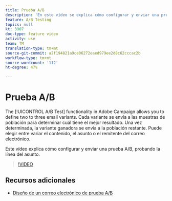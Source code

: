 ```yaml
---
title: Prueba A/B
description: 'En este vídeo se explica cómo configurar y enviar una prueba A/B en Adobe Campaign Standard, probando la línea de asunto. '
feature: A/B Testing
topics: null
kt: 3907
doc-type: feature video
activity: use
team: TM
translation-type: tm+mt
source-git-commit: a2f194821a9ce06272eaed979ee2d8c62cccac2b
workflow-type: tm+mt
source-wordcount: '112'
ht-degree: 47%

---
```



# Prueba A/B

The [!UICONTROL A/B Test] functionality in Adobe Campaign allows you to define two to three email variants. Cada variante se envía a las muestras de población para determinar cuál tiene el mejor resultado. Una vez determinada, la variante ganadora se envía a la población restante. Puede elegir entre variar el contenido, el asunto o el remitente del correo electrónico.

Este vídeo explica cómo configurar y enviar una prueba A/B, probando la línea del asunto.

>[!VIDEO](https://video.tv.adobe.com/v/18480?quality=12)

## Recursos adicionales

* [Diseño de un correo electrónico de prueba A/B](https://docs.adobe.com/help/en/campaign-standard/using/communication-channels/email-messages/designing-an-a-b-test-email.html)
